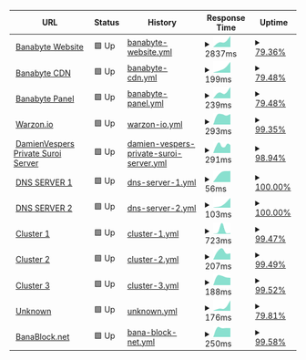 <!--start: status pages-->
<!-- This summary is generated by Upptime (https://github.com/upptime/upptime) -->
<!-- Do not edit this manually, your changes will be overwritten -->
<!-- prettier-ignore -->
| URL | Status | History | Response Time | Uptime |
| --- | ------ | ------- | ------------- | ------ |
| <img alt="" src="https://icons.duckduckgo.com/ip3/banabyte.com.ico" height="13"> [Banabyte Website](https://Banabyte.com) | 🟩 Up | [banabyte-website.yml](https://github.com/ZEROPOINTBRUH/WebsiteAlarmClock/commits/HEAD/history/banabyte-website.yml) | <details><summary><img alt="Response time graph" src="./graphs/banabyte-website/response-time-week.png" height="20"> 2837ms</summary><br><a href="https://status2.banabyte.com/history/banabyte-website"><img alt="Response time 2837" src="https://img.shields.io/endpoint?url=https%3A%2F%2Fraw.githubusercontent.com%2FZEROPOINTBRUH%2FWebsiteAlarmClock%2FHEAD%2Fapi%2Fbanabyte-website%2Fresponse-time.json"></a><br><a href="https://status2.banabyte.com/history/banabyte-website"><img alt="24-hour response time 235" src="https://img.shields.io/endpoint?url=https%3A%2F%2Fraw.githubusercontent.com%2FZEROPOINTBRUH%2FWebsiteAlarmClock%2FHEAD%2Fapi%2Fbanabyte-website%2Fresponse-time-day.json"></a><br><a href="https://status2.banabyte.com/history/banabyte-website"><img alt="7-day response time 2837" src="https://img.shields.io/endpoint?url=https%3A%2F%2Fraw.githubusercontent.com%2FZEROPOINTBRUH%2FWebsiteAlarmClock%2FHEAD%2Fapi%2Fbanabyte-website%2Fresponse-time-week.json"></a><br><a href="https://status2.banabyte.com/history/banabyte-website"><img alt="30-day response time 2837" src="https://img.shields.io/endpoint?url=https%3A%2F%2Fraw.githubusercontent.com%2FZEROPOINTBRUH%2FWebsiteAlarmClock%2FHEAD%2Fapi%2Fbanabyte-website%2Fresponse-time-month.json"></a><br><a href="https://status2.banabyte.com/history/banabyte-website"><img alt="1-year response time 2837" src="https://img.shields.io/endpoint?url=https%3A%2F%2Fraw.githubusercontent.com%2FZEROPOINTBRUH%2FWebsiteAlarmClock%2FHEAD%2Fapi%2Fbanabyte-website%2Fresponse-time-year.json"></a></details> | <details><summary><a href="https://status2.banabyte.com/history/banabyte-website">79.36%</a></summary><a href="https://status2.banabyte.com/history/banabyte-website"><img alt="All-time uptime 79.36%" src="https://img.shields.io/endpoint?url=https%3A%2F%2Fraw.githubusercontent.com%2FZEROPOINTBRUH%2FWebsiteAlarmClock%2FHEAD%2Fapi%2Fbanabyte-website%2Fuptime.json"></a><br><a href="https://status2.banabyte.com/history/banabyte-website"><img alt="24-hour uptime 100.00%" src="https://img.shields.io/endpoint?url=https%3A%2F%2Fraw.githubusercontent.com%2FZEROPOINTBRUH%2FWebsiteAlarmClock%2FHEAD%2Fapi%2Fbanabyte-website%2Fuptime-day.json"></a><br><a href="https://status2.banabyte.com/history/banabyte-website"><img alt="7-day uptime 79.36%" src="https://img.shields.io/endpoint?url=https%3A%2F%2Fraw.githubusercontent.com%2FZEROPOINTBRUH%2FWebsiteAlarmClock%2FHEAD%2Fapi%2Fbanabyte-website%2Fuptime-week.json"></a><br><a href="https://status2.banabyte.com/history/banabyte-website"><img alt="30-day uptime 79.36%" src="https://img.shields.io/endpoint?url=https%3A%2F%2Fraw.githubusercontent.com%2FZEROPOINTBRUH%2FWebsiteAlarmClock%2FHEAD%2Fapi%2Fbanabyte-website%2Fuptime-month.json"></a><br><a href="https://status2.banabyte.com/history/banabyte-website"><img alt="1-year uptime 79.36%" src="https://img.shields.io/endpoint?url=https%3A%2F%2Fraw.githubusercontent.com%2FZEROPOINTBRUH%2FWebsiteAlarmClock%2FHEAD%2Fapi%2Fbanabyte-website%2Fuptime-year.json"></a></details>
| <img alt="" src="https://icons.duckduckgo.com/ip3/cdn.banabyte.com.ico" height="13"> [Banabyte CDN](https://cdn.banabyte.com) | 🟩 Up | [banabyte-cdn.yml](https://github.com/ZEROPOINTBRUH/WebsiteAlarmClock/commits/HEAD/history/banabyte-cdn.yml) | <details><summary><img alt="Response time graph" src="./graphs/banabyte-cdn/response-time-week.png" height="20"> 199ms</summary><br><a href="https://status2.banabyte.com/history/banabyte-cdn"><img alt="Response time 199" src="https://img.shields.io/endpoint?url=https%3A%2F%2Fraw.githubusercontent.com%2FZEROPOINTBRUH%2FWebsiteAlarmClock%2FHEAD%2Fapi%2Fbanabyte-cdn%2Fresponse-time.json"></a><br><a href="https://status2.banabyte.com/history/banabyte-cdn"><img alt="24-hour response time 249" src="https://img.shields.io/endpoint?url=https%3A%2F%2Fraw.githubusercontent.com%2FZEROPOINTBRUH%2FWebsiteAlarmClock%2FHEAD%2Fapi%2Fbanabyte-cdn%2Fresponse-time-day.json"></a><br><a href="https://status2.banabyte.com/history/banabyte-cdn"><img alt="7-day response time 199" src="https://img.shields.io/endpoint?url=https%3A%2F%2Fraw.githubusercontent.com%2FZEROPOINTBRUH%2FWebsiteAlarmClock%2FHEAD%2Fapi%2Fbanabyte-cdn%2Fresponse-time-week.json"></a><br><a href="https://status2.banabyte.com/history/banabyte-cdn"><img alt="30-day response time 199" src="https://img.shields.io/endpoint?url=https%3A%2F%2Fraw.githubusercontent.com%2FZEROPOINTBRUH%2FWebsiteAlarmClock%2FHEAD%2Fapi%2Fbanabyte-cdn%2Fresponse-time-month.json"></a><br><a href="https://status2.banabyte.com/history/banabyte-cdn"><img alt="1-year response time 199" src="https://img.shields.io/endpoint?url=https%3A%2F%2Fraw.githubusercontent.com%2FZEROPOINTBRUH%2FWebsiteAlarmClock%2FHEAD%2Fapi%2Fbanabyte-cdn%2Fresponse-time-year.json"></a></details> | <details><summary><a href="https://status2.banabyte.com/history/banabyte-cdn">79.48%</a></summary><a href="https://status2.banabyte.com/history/banabyte-cdn"><img alt="All-time uptime 79.48%" src="https://img.shields.io/endpoint?url=https%3A%2F%2Fraw.githubusercontent.com%2FZEROPOINTBRUH%2FWebsiteAlarmClock%2FHEAD%2Fapi%2Fbanabyte-cdn%2Fuptime.json"></a><br><a href="https://status2.banabyte.com/history/banabyte-cdn"><img alt="24-hour uptime 100.00%" src="https://img.shields.io/endpoint?url=https%3A%2F%2Fraw.githubusercontent.com%2FZEROPOINTBRUH%2FWebsiteAlarmClock%2FHEAD%2Fapi%2Fbanabyte-cdn%2Fuptime-day.json"></a><br><a href="https://status2.banabyte.com/history/banabyte-cdn"><img alt="7-day uptime 79.48%" src="https://img.shields.io/endpoint?url=https%3A%2F%2Fraw.githubusercontent.com%2FZEROPOINTBRUH%2FWebsiteAlarmClock%2FHEAD%2Fapi%2Fbanabyte-cdn%2Fuptime-week.json"></a><br><a href="https://status2.banabyte.com/history/banabyte-cdn"><img alt="30-day uptime 79.48%" src="https://img.shields.io/endpoint?url=https%3A%2F%2Fraw.githubusercontent.com%2FZEROPOINTBRUH%2FWebsiteAlarmClock%2FHEAD%2Fapi%2Fbanabyte-cdn%2Fuptime-month.json"></a><br><a href="https://status2.banabyte.com/history/banabyte-cdn"><img alt="1-year uptime 79.48%" src="https://img.shields.io/endpoint?url=https%3A%2F%2Fraw.githubusercontent.com%2FZEROPOINTBRUH%2FWebsiteAlarmClock%2FHEAD%2Fapi%2Fbanabyte-cdn%2Fuptime-year.json"></a></details>
| <img alt="" src="https://icons.duckduckgo.com/ip3/panel.banabyte.com.ico" height="13"> [Banabyte Panel](https://panel.banabyte.com) | 🟩 Up | [banabyte-panel.yml](https://github.com/ZEROPOINTBRUH/WebsiteAlarmClock/commits/HEAD/history/banabyte-panel.yml) | <details><summary><img alt="Response time graph" src="./graphs/banabyte-panel/response-time-week.png" height="20"> 239ms</summary><br><a href="https://status2.banabyte.com/history/banabyte-panel"><img alt="Response time 239" src="https://img.shields.io/endpoint?url=https%3A%2F%2Fraw.githubusercontent.com%2FZEROPOINTBRUH%2FWebsiteAlarmClock%2FHEAD%2Fapi%2Fbanabyte-panel%2Fresponse-time.json"></a><br><a href="https://status2.banabyte.com/history/banabyte-panel"><img alt="24-hour response time 484" src="https://img.shields.io/endpoint?url=https%3A%2F%2Fraw.githubusercontent.com%2FZEROPOINTBRUH%2FWebsiteAlarmClock%2FHEAD%2Fapi%2Fbanabyte-panel%2Fresponse-time-day.json"></a><br><a href="https://status2.banabyte.com/history/banabyte-panel"><img alt="7-day response time 239" src="https://img.shields.io/endpoint?url=https%3A%2F%2Fraw.githubusercontent.com%2FZEROPOINTBRUH%2FWebsiteAlarmClock%2FHEAD%2Fapi%2Fbanabyte-panel%2Fresponse-time-week.json"></a><br><a href="https://status2.banabyte.com/history/banabyte-panel"><img alt="30-day response time 239" src="https://img.shields.io/endpoint?url=https%3A%2F%2Fraw.githubusercontent.com%2FZEROPOINTBRUH%2FWebsiteAlarmClock%2FHEAD%2Fapi%2Fbanabyte-panel%2Fresponse-time-month.json"></a><br><a href="https://status2.banabyte.com/history/banabyte-panel"><img alt="1-year response time 239" src="https://img.shields.io/endpoint?url=https%3A%2F%2Fraw.githubusercontent.com%2FZEROPOINTBRUH%2FWebsiteAlarmClock%2FHEAD%2Fapi%2Fbanabyte-panel%2Fresponse-time-year.json"></a></details> | <details><summary><a href="https://status2.banabyte.com/history/banabyte-panel">79.48%</a></summary><a href="https://status2.banabyte.com/history/banabyte-panel"><img alt="All-time uptime 79.48%" src="https://img.shields.io/endpoint?url=https%3A%2F%2Fraw.githubusercontent.com%2FZEROPOINTBRUH%2FWebsiteAlarmClock%2FHEAD%2Fapi%2Fbanabyte-panel%2Fuptime.json"></a><br><a href="https://status2.banabyte.com/history/banabyte-panel"><img alt="24-hour uptime 100.00%" src="https://img.shields.io/endpoint?url=https%3A%2F%2Fraw.githubusercontent.com%2FZEROPOINTBRUH%2FWebsiteAlarmClock%2FHEAD%2Fapi%2Fbanabyte-panel%2Fuptime-day.json"></a><br><a href="https://status2.banabyte.com/history/banabyte-panel"><img alt="7-day uptime 79.48%" src="https://img.shields.io/endpoint?url=https%3A%2F%2Fraw.githubusercontent.com%2FZEROPOINTBRUH%2FWebsiteAlarmClock%2FHEAD%2Fapi%2Fbanabyte-panel%2Fuptime-week.json"></a><br><a href="https://status2.banabyte.com/history/banabyte-panel"><img alt="30-day uptime 79.48%" src="https://img.shields.io/endpoint?url=https%3A%2F%2Fraw.githubusercontent.com%2FZEROPOINTBRUH%2FWebsiteAlarmClock%2FHEAD%2Fapi%2Fbanabyte-panel%2Fuptime-month.json"></a><br><a href="https://status2.banabyte.com/history/banabyte-panel"><img alt="1-year uptime 79.48%" src="https://img.shields.io/endpoint?url=https%3A%2F%2Fraw.githubusercontent.com%2FZEROPOINTBRUH%2FWebsiteAlarmClock%2FHEAD%2Fapi%2Fbanabyte-panel%2Fuptime-year.json"></a></details>
| <img alt="" src="https://icons.duckduckgo.com/ip3/warzon.io.ico" height="13"> [Warzon.io](https://warzon.io) | 🟩 Up | [warzon-io.yml](https://github.com/ZEROPOINTBRUH/WebsiteAlarmClock/commits/HEAD/history/warzon-io.yml) | <details><summary><img alt="Response time graph" src="./graphs/warzon-io/response-time-week.png" height="20"> 293ms</summary><br><a href="https://status2.banabyte.com/history/warzon-io"><img alt="Response time 293" src="https://img.shields.io/endpoint?url=https%3A%2F%2Fraw.githubusercontent.com%2FZEROPOINTBRUH%2FWebsiteAlarmClock%2FHEAD%2Fapi%2Fwarzon-io%2Fresponse-time.json"></a><br><a href="https://status2.banabyte.com/history/warzon-io"><img alt="24-hour response time 323" src="https://img.shields.io/endpoint?url=https%3A%2F%2Fraw.githubusercontent.com%2FZEROPOINTBRUH%2FWebsiteAlarmClock%2FHEAD%2Fapi%2Fwarzon-io%2Fresponse-time-day.json"></a><br><a href="https://status2.banabyte.com/history/warzon-io"><img alt="7-day response time 293" src="https://img.shields.io/endpoint?url=https%3A%2F%2Fraw.githubusercontent.com%2FZEROPOINTBRUH%2FWebsiteAlarmClock%2FHEAD%2Fapi%2Fwarzon-io%2Fresponse-time-week.json"></a><br><a href="https://status2.banabyte.com/history/warzon-io"><img alt="30-day response time 293" src="https://img.shields.io/endpoint?url=https%3A%2F%2Fraw.githubusercontent.com%2FZEROPOINTBRUH%2FWebsiteAlarmClock%2FHEAD%2Fapi%2Fwarzon-io%2Fresponse-time-month.json"></a><br><a href="https://status2.banabyte.com/history/warzon-io"><img alt="1-year response time 293" src="https://img.shields.io/endpoint?url=https%3A%2F%2Fraw.githubusercontent.com%2FZEROPOINTBRUH%2FWebsiteAlarmClock%2FHEAD%2Fapi%2Fwarzon-io%2Fresponse-time-year.json"></a></details> | <details><summary><a href="https://status2.banabyte.com/history/warzon-io">99.35%</a></summary><a href="https://status2.banabyte.com/history/warzon-io"><img alt="All-time uptime 99.35%" src="https://img.shields.io/endpoint?url=https%3A%2F%2Fraw.githubusercontent.com%2FZEROPOINTBRUH%2FWebsiteAlarmClock%2FHEAD%2Fapi%2Fwarzon-io%2Fuptime.json"></a><br><a href="https://status2.banabyte.com/history/warzon-io"><img alt="24-hour uptime 100.00%" src="https://img.shields.io/endpoint?url=https%3A%2F%2Fraw.githubusercontent.com%2FZEROPOINTBRUH%2FWebsiteAlarmClock%2FHEAD%2Fapi%2Fwarzon-io%2Fuptime-day.json"></a><br><a href="https://status2.banabyte.com/history/warzon-io"><img alt="7-day uptime 99.35%" src="https://img.shields.io/endpoint?url=https%3A%2F%2Fraw.githubusercontent.com%2FZEROPOINTBRUH%2FWebsiteAlarmClock%2FHEAD%2Fapi%2Fwarzon-io%2Fuptime-week.json"></a><br><a href="https://status2.banabyte.com/history/warzon-io"><img alt="30-day uptime 99.35%" src="https://img.shields.io/endpoint?url=https%3A%2F%2Fraw.githubusercontent.com%2FZEROPOINTBRUH%2FWebsiteAlarmClock%2FHEAD%2Fapi%2Fwarzon-io%2Fuptime-month.json"></a><br><a href="https://status2.banabyte.com/history/warzon-io"><img alt="1-year uptime 99.35%" src="https://img.shields.io/endpoint?url=https%3A%2F%2Fraw.githubusercontent.com%2FZEROPOINTBRUH%2FWebsiteAlarmClock%2FHEAD%2Fapi%2Fwarzon-io%2Fuptime-year.json"></a></details>
| <img alt="" src="https://icons.duckduckgo.com/ip3/dv.suroi.io.ico" height="13"> [DamienVespers Private Suroi Server](https://dv.suroi.io) | 🟩 Up | [damien-vespers-private-suroi-server.yml](https://github.com/ZEROPOINTBRUH/WebsiteAlarmClock/commits/HEAD/history/damien-vespers-private-suroi-server.yml) | <details><summary><img alt="Response time graph" src="./graphs/damien-vespers-private-suroi-server/response-time-week.png" height="20"> 291ms</summary><br><a href="https://status2.banabyte.com/history/damien-vespers-private-suroi-server"><img alt="Response time 291" src="https://img.shields.io/endpoint?url=https%3A%2F%2Fraw.githubusercontent.com%2FZEROPOINTBRUH%2FWebsiteAlarmClock%2FHEAD%2Fapi%2Fdamien-vespers-private-suroi-server%2Fresponse-time.json"></a><br><a href="https://status2.banabyte.com/history/damien-vespers-private-suroi-server"><img alt="24-hour response time 292" src="https://img.shields.io/endpoint?url=https%3A%2F%2Fraw.githubusercontent.com%2FZEROPOINTBRUH%2FWebsiteAlarmClock%2FHEAD%2Fapi%2Fdamien-vespers-private-suroi-server%2Fresponse-time-day.json"></a><br><a href="https://status2.banabyte.com/history/damien-vespers-private-suroi-server"><img alt="7-day response time 291" src="https://img.shields.io/endpoint?url=https%3A%2F%2Fraw.githubusercontent.com%2FZEROPOINTBRUH%2FWebsiteAlarmClock%2FHEAD%2Fapi%2Fdamien-vespers-private-suroi-server%2Fresponse-time-week.json"></a><br><a href="https://status2.banabyte.com/history/damien-vespers-private-suroi-server"><img alt="30-day response time 291" src="https://img.shields.io/endpoint?url=https%3A%2F%2Fraw.githubusercontent.com%2FZEROPOINTBRUH%2FWebsiteAlarmClock%2FHEAD%2Fapi%2Fdamien-vespers-private-suroi-server%2Fresponse-time-month.json"></a><br><a href="https://status2.banabyte.com/history/damien-vespers-private-suroi-server"><img alt="1-year response time 291" src="https://img.shields.io/endpoint?url=https%3A%2F%2Fraw.githubusercontent.com%2FZEROPOINTBRUH%2FWebsiteAlarmClock%2FHEAD%2Fapi%2Fdamien-vespers-private-suroi-server%2Fresponse-time-year.json"></a></details> | <details><summary><a href="https://status2.banabyte.com/history/damien-vespers-private-suroi-server">98.94%</a></summary><a href="https://status2.banabyte.com/history/damien-vespers-private-suroi-server"><img alt="All-time uptime 98.94%" src="https://img.shields.io/endpoint?url=https%3A%2F%2Fraw.githubusercontent.com%2FZEROPOINTBRUH%2FWebsiteAlarmClock%2FHEAD%2Fapi%2Fdamien-vespers-private-suroi-server%2Fuptime.json"></a><br><a href="https://status2.banabyte.com/history/damien-vespers-private-suroi-server"><img alt="24-hour uptime 99.69%" src="https://img.shields.io/endpoint?url=https%3A%2F%2Fraw.githubusercontent.com%2FZEROPOINTBRUH%2FWebsiteAlarmClock%2FHEAD%2Fapi%2Fdamien-vespers-private-suroi-server%2Fuptime-day.json"></a><br><a href="https://status2.banabyte.com/history/damien-vespers-private-suroi-server"><img alt="7-day uptime 98.94%" src="https://img.shields.io/endpoint?url=https%3A%2F%2Fraw.githubusercontent.com%2FZEROPOINTBRUH%2FWebsiteAlarmClock%2FHEAD%2Fapi%2Fdamien-vespers-private-suroi-server%2Fuptime-week.json"></a><br><a href="https://status2.banabyte.com/history/damien-vespers-private-suroi-server"><img alt="30-day uptime 98.94%" src="https://img.shields.io/endpoint?url=https%3A%2F%2Fraw.githubusercontent.com%2FZEROPOINTBRUH%2FWebsiteAlarmClock%2FHEAD%2Fapi%2Fdamien-vespers-private-suroi-server%2Fuptime-month.json"></a><br><a href="https://status2.banabyte.com/history/damien-vespers-private-suroi-server"><img alt="1-year uptime 98.94%" src="https://img.shields.io/endpoint?url=https%3A%2F%2Fraw.githubusercontent.com%2FZEROPOINTBRUH%2FWebsiteAlarmClock%2FHEAD%2Fapi%2Fdamien-vespers-private-suroi-server%2Fuptime-year.json"></a></details>
| <img alt="" src="https://icons.duckduckgo.com/ip3/1.1.1.1.ico" height="13"> [DNS SERVER 1](https://1.1.1.1) | 🟩 Up | [dns-server-1.yml](https://github.com/ZEROPOINTBRUH/WebsiteAlarmClock/commits/HEAD/history/dns-server-1.yml) | <details><summary><img alt="Response time graph" src="./graphs/dns-server-1/response-time-week.png" height="20"> 56ms</summary><br><a href="https://status2.banabyte.com/history/dns-server-1"><img alt="Response time 56" src="https://img.shields.io/endpoint?url=https%3A%2F%2Fraw.githubusercontent.com%2FZEROPOINTBRUH%2FWebsiteAlarmClock%2FHEAD%2Fapi%2Fdns-server-1%2Fresponse-time.json"></a><br><a href="https://status2.banabyte.com/history/dns-server-1"><img alt="24-hour response time 57" src="https://img.shields.io/endpoint?url=https%3A%2F%2Fraw.githubusercontent.com%2FZEROPOINTBRUH%2FWebsiteAlarmClock%2FHEAD%2Fapi%2Fdns-server-1%2Fresponse-time-day.json"></a><br><a href="https://status2.banabyte.com/history/dns-server-1"><img alt="7-day response time 56" src="https://img.shields.io/endpoint?url=https%3A%2F%2Fraw.githubusercontent.com%2FZEROPOINTBRUH%2FWebsiteAlarmClock%2FHEAD%2Fapi%2Fdns-server-1%2Fresponse-time-week.json"></a><br><a href="https://status2.banabyte.com/history/dns-server-1"><img alt="30-day response time 56" src="https://img.shields.io/endpoint?url=https%3A%2F%2Fraw.githubusercontent.com%2FZEROPOINTBRUH%2FWebsiteAlarmClock%2FHEAD%2Fapi%2Fdns-server-1%2Fresponse-time-month.json"></a><br><a href="https://status2.banabyte.com/history/dns-server-1"><img alt="1-year response time 56" src="https://img.shields.io/endpoint?url=https%3A%2F%2Fraw.githubusercontent.com%2FZEROPOINTBRUH%2FWebsiteAlarmClock%2FHEAD%2Fapi%2Fdns-server-1%2Fresponse-time-year.json"></a></details> | <details><summary><a href="https://status2.banabyte.com/history/dns-server-1">100.00%</a></summary><a href="https://status2.banabyte.com/history/dns-server-1"><img alt="All-time uptime 100.00%" src="https://img.shields.io/endpoint?url=https%3A%2F%2Fraw.githubusercontent.com%2FZEROPOINTBRUH%2FWebsiteAlarmClock%2FHEAD%2Fapi%2Fdns-server-1%2Fuptime.json"></a><br><a href="https://status2.banabyte.com/history/dns-server-1"><img alt="24-hour uptime 100.00%" src="https://img.shields.io/endpoint?url=https%3A%2F%2Fraw.githubusercontent.com%2FZEROPOINTBRUH%2FWebsiteAlarmClock%2FHEAD%2Fapi%2Fdns-server-1%2Fuptime-day.json"></a><br><a href="https://status2.banabyte.com/history/dns-server-1"><img alt="7-day uptime 100.00%" src="https://img.shields.io/endpoint?url=https%3A%2F%2Fraw.githubusercontent.com%2FZEROPOINTBRUH%2FWebsiteAlarmClock%2FHEAD%2Fapi%2Fdns-server-1%2Fuptime-week.json"></a><br><a href="https://status2.banabyte.com/history/dns-server-1"><img alt="30-day uptime 100.00%" src="https://img.shields.io/endpoint?url=https%3A%2F%2Fraw.githubusercontent.com%2FZEROPOINTBRUH%2FWebsiteAlarmClock%2FHEAD%2Fapi%2Fdns-server-1%2Fuptime-month.json"></a><br><a href="https://status2.banabyte.com/history/dns-server-1"><img alt="1-year uptime 100.00%" src="https://img.shields.io/endpoint?url=https%3A%2F%2Fraw.githubusercontent.com%2FZEROPOINTBRUH%2FWebsiteAlarmClock%2FHEAD%2Fapi%2Fdns-server-1%2Fuptime-year.json"></a></details>
| <img alt="" src="https://icons.duckduckgo.com/ip3/dns.google.ico" height="13"> [DNS SERVER 2](https://dns.google) | 🟩 Up | [dns-server-2.yml](https://github.com/ZEROPOINTBRUH/WebsiteAlarmClock/commits/HEAD/history/dns-server-2.yml) | <details><summary><img alt="Response time graph" src="./graphs/dns-server-2/response-time-week.png" height="20"> 103ms</summary><br><a href="https://status2.banabyte.com/history/dns-server-2"><img alt="Response time 103" src="https://img.shields.io/endpoint?url=https%3A%2F%2Fraw.githubusercontent.com%2FZEROPOINTBRUH%2FWebsiteAlarmClock%2FHEAD%2Fapi%2Fdns-server-2%2Fresponse-time.json"></a><br><a href="https://status2.banabyte.com/history/dns-server-2"><img alt="24-hour response time 37" src="https://img.shields.io/endpoint?url=https%3A%2F%2Fraw.githubusercontent.com%2FZEROPOINTBRUH%2FWebsiteAlarmClock%2FHEAD%2Fapi%2Fdns-server-2%2Fresponse-time-day.json"></a><br><a href="https://status2.banabyte.com/history/dns-server-2"><img alt="7-day response time 103" src="https://img.shields.io/endpoint?url=https%3A%2F%2Fraw.githubusercontent.com%2FZEROPOINTBRUH%2FWebsiteAlarmClock%2FHEAD%2Fapi%2Fdns-server-2%2Fresponse-time-week.json"></a><br><a href="https://status2.banabyte.com/history/dns-server-2"><img alt="30-day response time 103" src="https://img.shields.io/endpoint?url=https%3A%2F%2Fraw.githubusercontent.com%2FZEROPOINTBRUH%2FWebsiteAlarmClock%2FHEAD%2Fapi%2Fdns-server-2%2Fresponse-time-month.json"></a><br><a href="https://status2.banabyte.com/history/dns-server-2"><img alt="1-year response time 103" src="https://img.shields.io/endpoint?url=https%3A%2F%2Fraw.githubusercontent.com%2FZEROPOINTBRUH%2FWebsiteAlarmClock%2FHEAD%2Fapi%2Fdns-server-2%2Fresponse-time-year.json"></a></details> | <details><summary><a href="https://status2.banabyte.com/history/dns-server-2">100.00%</a></summary><a href="https://status2.banabyte.com/history/dns-server-2"><img alt="All-time uptime 100.00%" src="https://img.shields.io/endpoint?url=https%3A%2F%2Fraw.githubusercontent.com%2FZEROPOINTBRUH%2FWebsiteAlarmClock%2FHEAD%2Fapi%2Fdns-server-2%2Fuptime.json"></a><br><a href="https://status2.banabyte.com/history/dns-server-2"><img alt="24-hour uptime 100.00%" src="https://img.shields.io/endpoint?url=https%3A%2F%2Fraw.githubusercontent.com%2FZEROPOINTBRUH%2FWebsiteAlarmClock%2FHEAD%2Fapi%2Fdns-server-2%2Fuptime-day.json"></a><br><a href="https://status2.banabyte.com/history/dns-server-2"><img alt="7-day uptime 100.00%" src="https://img.shields.io/endpoint?url=https%3A%2F%2Fraw.githubusercontent.com%2FZEROPOINTBRUH%2FWebsiteAlarmClock%2FHEAD%2Fapi%2Fdns-server-2%2Fuptime-week.json"></a><br><a href="https://status2.banabyte.com/history/dns-server-2"><img alt="30-day uptime 100.00%" src="https://img.shields.io/endpoint?url=https%3A%2F%2Fraw.githubusercontent.com%2FZEROPOINTBRUH%2FWebsiteAlarmClock%2FHEAD%2Fapi%2Fdns-server-2%2Fuptime-month.json"></a><br><a href="https://status2.banabyte.com/history/dns-server-2"><img alt="1-year uptime 100.00%" src="https://img.shields.io/endpoint?url=https%3A%2F%2Fraw.githubusercontent.com%2FZEROPOINTBRUH%2FWebsiteAlarmClock%2FHEAD%2Fapi%2Fdns-server-2%2Fuptime-year.json"></a></details>
| <img alt="" src="https://icons.duckduckgo.com/ip3/co-us01.banabyte.com.ico" height="13"> [Cluster 1](https://co-us01.banabyte.com:8080) | 🟩 Up | [cluster-1.yml](https://github.com/ZEROPOINTBRUH/WebsiteAlarmClock/commits/HEAD/history/cluster-1.yml) | <details><summary><img alt="Response time graph" src="./graphs/cluster-1/response-time-week.png" height="20"> 723ms</summary><br><a href="https://status2.banabyte.com/history/cluster-1"><img alt="Response time 723" src="https://img.shields.io/endpoint?url=https%3A%2F%2Fraw.githubusercontent.com%2FZEROPOINTBRUH%2FWebsiteAlarmClock%2FHEAD%2Fapi%2Fcluster-1%2Fresponse-time.json"></a><br><a href="https://status2.banabyte.com/history/cluster-1"><img alt="24-hour response time 200" src="https://img.shields.io/endpoint?url=https%3A%2F%2Fraw.githubusercontent.com%2FZEROPOINTBRUH%2FWebsiteAlarmClock%2FHEAD%2Fapi%2Fcluster-1%2Fresponse-time-day.json"></a><br><a href="https://status2.banabyte.com/history/cluster-1"><img alt="7-day response time 723" src="https://img.shields.io/endpoint?url=https%3A%2F%2Fraw.githubusercontent.com%2FZEROPOINTBRUH%2FWebsiteAlarmClock%2FHEAD%2Fapi%2Fcluster-1%2Fresponse-time-week.json"></a><br><a href="https://status2.banabyte.com/history/cluster-1"><img alt="30-day response time 723" src="https://img.shields.io/endpoint?url=https%3A%2F%2Fraw.githubusercontent.com%2FZEROPOINTBRUH%2FWebsiteAlarmClock%2FHEAD%2Fapi%2Fcluster-1%2Fresponse-time-month.json"></a><br><a href="https://status2.banabyte.com/history/cluster-1"><img alt="1-year response time 723" src="https://img.shields.io/endpoint?url=https%3A%2F%2Fraw.githubusercontent.com%2FZEROPOINTBRUH%2FWebsiteAlarmClock%2FHEAD%2Fapi%2Fcluster-1%2Fresponse-time-year.json"></a></details> | <details><summary><a href="https://status2.banabyte.com/history/cluster-1">99.47%</a></summary><a href="https://status2.banabyte.com/history/cluster-1"><img alt="All-time uptime 99.47%" src="https://img.shields.io/endpoint?url=https%3A%2F%2Fraw.githubusercontent.com%2FZEROPOINTBRUH%2FWebsiteAlarmClock%2FHEAD%2Fapi%2Fcluster-1%2Fuptime.json"></a><br><a href="https://status2.banabyte.com/history/cluster-1"><img alt="24-hour uptime 100.00%" src="https://img.shields.io/endpoint?url=https%3A%2F%2Fraw.githubusercontent.com%2FZEROPOINTBRUH%2FWebsiteAlarmClock%2FHEAD%2Fapi%2Fcluster-1%2Fuptime-day.json"></a><br><a href="https://status2.banabyte.com/history/cluster-1"><img alt="7-day uptime 99.47%" src="https://img.shields.io/endpoint?url=https%3A%2F%2Fraw.githubusercontent.com%2FZEROPOINTBRUH%2FWebsiteAlarmClock%2FHEAD%2Fapi%2Fcluster-1%2Fuptime-week.json"></a><br><a href="https://status2.banabyte.com/history/cluster-1"><img alt="30-day uptime 99.47%" src="https://img.shields.io/endpoint?url=https%3A%2F%2Fraw.githubusercontent.com%2FZEROPOINTBRUH%2FWebsiteAlarmClock%2FHEAD%2Fapi%2Fcluster-1%2Fuptime-month.json"></a><br><a href="https://status2.banabyte.com/history/cluster-1"><img alt="1-year uptime 99.47%" src="https://img.shields.io/endpoint?url=https%3A%2F%2Fraw.githubusercontent.com%2FZEROPOINTBRUH%2FWebsiteAlarmClock%2FHEAD%2Fapi%2Fcluster-1%2Fuptime-year.json"></a></details>
| <img alt="" src="https://icons.duckduckgo.com/ip3/co-us02.banabyte.com.ico" height="13"> [Cluster 2](https://co-us02.banabyte.com:8081) | 🟩 Up | [cluster-2.yml](https://github.com/ZEROPOINTBRUH/WebsiteAlarmClock/commits/HEAD/history/cluster-2.yml) | <details><summary><img alt="Response time graph" src="./graphs/cluster-2/response-time-week.png" height="20"> 207ms</summary><br><a href="https://status2.banabyte.com/history/cluster-2"><img alt="Response time 207" src="https://img.shields.io/endpoint?url=https%3A%2F%2Fraw.githubusercontent.com%2FZEROPOINTBRUH%2FWebsiteAlarmClock%2FHEAD%2Fapi%2Fcluster-2%2Fresponse-time.json"></a><br><a href="https://status2.banabyte.com/history/cluster-2"><img alt="24-hour response time 205" src="https://img.shields.io/endpoint?url=https%3A%2F%2Fraw.githubusercontent.com%2FZEROPOINTBRUH%2FWebsiteAlarmClock%2FHEAD%2Fapi%2Fcluster-2%2Fresponse-time-day.json"></a><br><a href="https://status2.banabyte.com/history/cluster-2"><img alt="7-day response time 207" src="https://img.shields.io/endpoint?url=https%3A%2F%2Fraw.githubusercontent.com%2FZEROPOINTBRUH%2FWebsiteAlarmClock%2FHEAD%2Fapi%2Fcluster-2%2Fresponse-time-week.json"></a><br><a href="https://status2.banabyte.com/history/cluster-2"><img alt="30-day response time 207" src="https://img.shields.io/endpoint?url=https%3A%2F%2Fraw.githubusercontent.com%2FZEROPOINTBRUH%2FWebsiteAlarmClock%2FHEAD%2Fapi%2Fcluster-2%2Fresponse-time-month.json"></a><br><a href="https://status2.banabyte.com/history/cluster-2"><img alt="1-year response time 207" src="https://img.shields.io/endpoint?url=https%3A%2F%2Fraw.githubusercontent.com%2FZEROPOINTBRUH%2FWebsiteAlarmClock%2FHEAD%2Fapi%2Fcluster-2%2Fresponse-time-year.json"></a></details> | <details><summary><a href="https://status2.banabyte.com/history/cluster-2">99.49%</a></summary><a href="https://status2.banabyte.com/history/cluster-2"><img alt="All-time uptime 99.49%" src="https://img.shields.io/endpoint?url=https%3A%2F%2Fraw.githubusercontent.com%2FZEROPOINTBRUH%2FWebsiteAlarmClock%2FHEAD%2Fapi%2Fcluster-2%2Fuptime.json"></a><br><a href="https://status2.banabyte.com/history/cluster-2"><img alt="24-hour uptime 100.00%" src="https://img.shields.io/endpoint?url=https%3A%2F%2Fraw.githubusercontent.com%2FZEROPOINTBRUH%2FWebsiteAlarmClock%2FHEAD%2Fapi%2Fcluster-2%2Fuptime-day.json"></a><br><a href="https://status2.banabyte.com/history/cluster-2"><img alt="7-day uptime 99.49%" src="https://img.shields.io/endpoint?url=https%3A%2F%2Fraw.githubusercontent.com%2FZEROPOINTBRUH%2FWebsiteAlarmClock%2FHEAD%2Fapi%2Fcluster-2%2Fuptime-week.json"></a><br><a href="https://status2.banabyte.com/history/cluster-2"><img alt="30-day uptime 99.49%" src="https://img.shields.io/endpoint?url=https%3A%2F%2Fraw.githubusercontent.com%2FZEROPOINTBRUH%2FWebsiteAlarmClock%2FHEAD%2Fapi%2Fcluster-2%2Fuptime-month.json"></a><br><a href="https://status2.banabyte.com/history/cluster-2"><img alt="1-year uptime 99.49%" src="https://img.shields.io/endpoint?url=https%3A%2F%2Fraw.githubusercontent.com%2FZEROPOINTBRUH%2FWebsiteAlarmClock%2FHEAD%2Fapi%2Fcluster-2%2Fuptime-year.json"></a></details>
| <img alt="" src="https://icons.duckduckgo.com/ip3/co-us03.banabyte.com.ico" height="13"> [Cluster 3](https://co-us03.banabyte.com:8082) | 🟩 Up | [cluster-3.yml](https://github.com/ZEROPOINTBRUH/WebsiteAlarmClock/commits/HEAD/history/cluster-3.yml) | <details><summary><img alt="Response time graph" src="./graphs/cluster-3/response-time-week.png" height="20"> 188ms</summary><br><a href="https://status2.banabyte.com/history/cluster-3"><img alt="Response time 188" src="https://img.shields.io/endpoint?url=https%3A%2F%2Fraw.githubusercontent.com%2FZEROPOINTBRUH%2FWebsiteAlarmClock%2FHEAD%2Fapi%2Fcluster-3%2Fresponse-time.json"></a><br><a href="https://status2.banabyte.com/history/cluster-3"><img alt="24-hour response time 200" src="https://img.shields.io/endpoint?url=https%3A%2F%2Fraw.githubusercontent.com%2FZEROPOINTBRUH%2FWebsiteAlarmClock%2FHEAD%2Fapi%2Fcluster-3%2Fresponse-time-day.json"></a><br><a href="https://status2.banabyte.com/history/cluster-3"><img alt="7-day response time 188" src="https://img.shields.io/endpoint?url=https%3A%2F%2Fraw.githubusercontent.com%2FZEROPOINTBRUH%2FWebsiteAlarmClock%2FHEAD%2Fapi%2Fcluster-3%2Fresponse-time-week.json"></a><br><a href="https://status2.banabyte.com/history/cluster-3"><img alt="30-day response time 188" src="https://img.shields.io/endpoint?url=https%3A%2F%2Fraw.githubusercontent.com%2FZEROPOINTBRUH%2FWebsiteAlarmClock%2FHEAD%2Fapi%2Fcluster-3%2Fresponse-time-month.json"></a><br><a href="https://status2.banabyte.com/history/cluster-3"><img alt="1-year response time 188" src="https://img.shields.io/endpoint?url=https%3A%2F%2Fraw.githubusercontent.com%2FZEROPOINTBRUH%2FWebsiteAlarmClock%2FHEAD%2Fapi%2Fcluster-3%2Fresponse-time-year.json"></a></details> | <details><summary><a href="https://status2.banabyte.com/history/cluster-3">99.52%</a></summary><a href="https://status2.banabyte.com/history/cluster-3"><img alt="All-time uptime 99.52%" src="https://img.shields.io/endpoint?url=https%3A%2F%2Fraw.githubusercontent.com%2FZEROPOINTBRUH%2FWebsiteAlarmClock%2FHEAD%2Fapi%2Fcluster-3%2Fuptime.json"></a><br><a href="https://status2.banabyte.com/history/cluster-3"><img alt="24-hour uptime 100.00%" src="https://img.shields.io/endpoint?url=https%3A%2F%2Fraw.githubusercontent.com%2FZEROPOINTBRUH%2FWebsiteAlarmClock%2FHEAD%2Fapi%2Fcluster-3%2Fuptime-day.json"></a><br><a href="https://status2.banabyte.com/history/cluster-3"><img alt="7-day uptime 99.52%" src="https://img.shields.io/endpoint?url=https%3A%2F%2Fraw.githubusercontent.com%2FZEROPOINTBRUH%2FWebsiteAlarmClock%2FHEAD%2Fapi%2Fcluster-3%2Fuptime-week.json"></a><br><a href="https://status2.banabyte.com/history/cluster-3"><img alt="30-day uptime 99.52%" src="https://img.shields.io/endpoint?url=https%3A%2F%2Fraw.githubusercontent.com%2FZEROPOINTBRUH%2FWebsiteAlarmClock%2FHEAD%2Fapi%2Fcluster-3%2Fuptime-month.json"></a><br><a href="https://status2.banabyte.com/history/cluster-3"><img alt="1-year uptime 99.52%" src="https://img.shields.io/endpoint?url=https%3A%2F%2Fraw.githubusercontent.com%2FZEROPOINTBRUH%2FWebsiteAlarmClock%2FHEAD%2Fapi%2Fcluster-3%2Fuptime-year.json"></a></details>
| <img alt="" src="https://icons.duckduckgo.com/ip3/admin.banabyte.com.ico" height="13"> [Unknown](https://admin.banabyte.com) | 🟩 Up | [unknown.yml](https://github.com/ZEROPOINTBRUH/WebsiteAlarmClock/commits/HEAD/history/unknown.yml) | <details><summary><img alt="Response time graph" src="./graphs/unknown/response-time-week.png" height="20"> 176ms</summary><br><a href="https://status2.banabyte.com/history/unknown"><img alt="Response time 176" src="https://img.shields.io/endpoint?url=https%3A%2F%2Fraw.githubusercontent.com%2FZEROPOINTBRUH%2FWebsiteAlarmClock%2FHEAD%2Fapi%2Funknown%2Fresponse-time.json"></a><br><a href="https://status2.banabyte.com/history/unknown"><img alt="24-hour response time 300" src="https://img.shields.io/endpoint?url=https%3A%2F%2Fraw.githubusercontent.com%2FZEROPOINTBRUH%2FWebsiteAlarmClock%2FHEAD%2Fapi%2Funknown%2Fresponse-time-day.json"></a><br><a href="https://status2.banabyte.com/history/unknown"><img alt="7-day response time 176" src="https://img.shields.io/endpoint?url=https%3A%2F%2Fraw.githubusercontent.com%2FZEROPOINTBRUH%2FWebsiteAlarmClock%2FHEAD%2Fapi%2Funknown%2Fresponse-time-week.json"></a><br><a href="https://status2.banabyte.com/history/unknown"><img alt="30-day response time 176" src="https://img.shields.io/endpoint?url=https%3A%2F%2Fraw.githubusercontent.com%2FZEROPOINTBRUH%2FWebsiteAlarmClock%2FHEAD%2Fapi%2Funknown%2Fresponse-time-month.json"></a><br><a href="https://status2.banabyte.com/history/unknown"><img alt="1-year response time 176" src="https://img.shields.io/endpoint?url=https%3A%2F%2Fraw.githubusercontent.com%2FZEROPOINTBRUH%2FWebsiteAlarmClock%2FHEAD%2Fapi%2Funknown%2Fresponse-time-year.json"></a></details> | <details><summary><a href="https://status2.banabyte.com/history/unknown">79.81%</a></summary><a href="https://status2.banabyte.com/history/unknown"><img alt="All-time uptime 79.81%" src="https://img.shields.io/endpoint?url=https%3A%2F%2Fraw.githubusercontent.com%2FZEROPOINTBRUH%2FWebsiteAlarmClock%2FHEAD%2Fapi%2Funknown%2Fuptime.json"></a><br><a href="https://status2.banabyte.com/history/unknown"><img alt="24-hour uptime 100.00%" src="https://img.shields.io/endpoint?url=https%3A%2F%2Fraw.githubusercontent.com%2FZEROPOINTBRUH%2FWebsiteAlarmClock%2FHEAD%2Fapi%2Funknown%2Fuptime-day.json"></a><br><a href="https://status2.banabyte.com/history/unknown"><img alt="7-day uptime 79.81%" src="https://img.shields.io/endpoint?url=https%3A%2F%2Fraw.githubusercontent.com%2FZEROPOINTBRUH%2FWebsiteAlarmClock%2FHEAD%2Fapi%2Funknown%2Fuptime-week.json"></a><br><a href="https://status2.banabyte.com/history/unknown"><img alt="30-day uptime 79.81%" src="https://img.shields.io/endpoint?url=https%3A%2F%2Fraw.githubusercontent.com%2FZEROPOINTBRUH%2FWebsiteAlarmClock%2FHEAD%2Fapi%2Funknown%2Fuptime-month.json"></a><br><a href="https://status2.banabyte.com/history/unknown"><img alt="1-year uptime 79.81%" src="https://img.shields.io/endpoint?url=https%3A%2F%2Fraw.githubusercontent.com%2FZEROPOINTBRUH%2FWebsiteAlarmClock%2FHEAD%2Fapi%2Funknown%2Fuptime-year.json"></a></details>
| <img alt="" src="https://icons.duckduckgo.com/ip3/banablock.net.ico" height="13"> [BanaBlock.net](https://banablock.net) | 🟩 Up | [bana-block-net.yml](https://github.com/ZEROPOINTBRUH/WebsiteAlarmClock/commits/HEAD/history/bana-block-net.yml) | <details><summary><img alt="Response time graph" src="./graphs/bana-block-net/response-time-week.png" height="20"> 250ms</summary><br><a href="https://status2.banabyte.com/history/bana-block-net"><img alt="Response time 250" src="https://img.shields.io/endpoint?url=https%3A%2F%2Fraw.githubusercontent.com%2FZEROPOINTBRUH%2FWebsiteAlarmClock%2FHEAD%2Fapi%2Fbana-block-net%2Fresponse-time.json"></a><br><a href="https://status2.banabyte.com/history/bana-block-net"><img alt="24-hour response time 271" src="https://img.shields.io/endpoint?url=https%3A%2F%2Fraw.githubusercontent.com%2FZEROPOINTBRUH%2FWebsiteAlarmClock%2FHEAD%2Fapi%2Fbana-block-net%2Fresponse-time-day.json"></a><br><a href="https://status2.banabyte.com/history/bana-block-net"><img alt="7-day response time 250" src="https://img.shields.io/endpoint?url=https%3A%2F%2Fraw.githubusercontent.com%2FZEROPOINTBRUH%2FWebsiteAlarmClock%2FHEAD%2Fapi%2Fbana-block-net%2Fresponse-time-week.json"></a><br><a href="https://status2.banabyte.com/history/bana-block-net"><img alt="30-day response time 250" src="https://img.shields.io/endpoint?url=https%3A%2F%2Fraw.githubusercontent.com%2FZEROPOINTBRUH%2FWebsiteAlarmClock%2FHEAD%2Fapi%2Fbana-block-net%2Fresponse-time-month.json"></a><br><a href="https://status2.banabyte.com/history/bana-block-net"><img alt="1-year response time 250" src="https://img.shields.io/endpoint?url=https%3A%2F%2Fraw.githubusercontent.com%2FZEROPOINTBRUH%2FWebsiteAlarmClock%2FHEAD%2Fapi%2Fbana-block-net%2Fresponse-time-year.json"></a></details> | <details><summary><a href="https://status2.banabyte.com/history/bana-block-net">99.58%</a></summary><a href="https://status2.banabyte.com/history/bana-block-net"><img alt="All-time uptime 99.58%" src="https://img.shields.io/endpoint?url=https%3A%2F%2Fraw.githubusercontent.com%2FZEROPOINTBRUH%2FWebsiteAlarmClock%2FHEAD%2Fapi%2Fbana-block-net%2Fuptime.json"></a><br><a href="https://status2.banabyte.com/history/bana-block-net"><img alt="24-hour uptime 100.00%" src="https://img.shields.io/endpoint?url=https%3A%2F%2Fraw.githubusercontent.com%2FZEROPOINTBRUH%2FWebsiteAlarmClock%2FHEAD%2Fapi%2Fbana-block-net%2Fuptime-day.json"></a><br><a href="https://status2.banabyte.com/history/bana-block-net"><img alt="7-day uptime 99.58%" src="https://img.shields.io/endpoint?url=https%3A%2F%2Fraw.githubusercontent.com%2FZEROPOINTBRUH%2FWebsiteAlarmClock%2FHEAD%2Fapi%2Fbana-block-net%2Fuptime-week.json"></a><br><a href="https://status2.banabyte.com/history/bana-block-net"><img alt="30-day uptime 99.58%" src="https://img.shields.io/endpoint?url=https%3A%2F%2Fraw.githubusercontent.com%2FZEROPOINTBRUH%2FWebsiteAlarmClock%2FHEAD%2Fapi%2Fbana-block-net%2Fuptime-month.json"></a><br><a href="https://status2.banabyte.com/history/bana-block-net"><img alt="1-year uptime 99.58%" src="https://img.shields.io/endpoint?url=https%3A%2F%2Fraw.githubusercontent.com%2FZEROPOINTBRUH%2FWebsiteAlarmClock%2FHEAD%2Fapi%2Fbana-block-net%2Fuptime-year.json"></a></details>

<!--end: status pages-->
